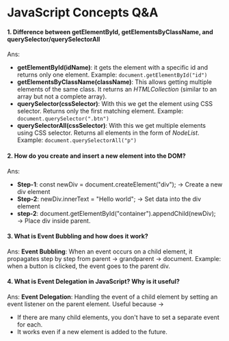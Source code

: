 # JavaScript Concepts Q&A

#### 1. Difference between getElementById, getElementsByClassName, and querySelector/querySelectorAll
Ans: 

   - **getElementById(idName)**: it gets the element with a specific id and returns only one element. Example: `document.getElementById("id")`
   - **getElementsByClassName(className)**: This allows getting multiple elements of the same class. It returns an *HTMLCollection* (similar to an array but not a complete array).
   - **querySelector(cssSelector)**: With this we get the element using CSS selector. Returns only the first matching element. Example: `document.querySelector(".btn")`
   - **querySelectorAll(cssSelector)**: With this we get multiple elements using CSS selector. Returns all elements in the form of *NodeList*. Example: `document.querySelectorAll("p")`

#### 2. How do you create and insert a new element into the DOM?
Ans: 
   - **Step-1**: const newDiv = document.createElement("div"); → Create a new div element
   - **Step-2**: newDiv.innerText = "Hello world"; → Set data into the div element
   - **step-2**: document.getElementById("container").appendChild(newDiv); → Place div inside parent.

#### 3. What is Event Bubbling and how does it work?
Ans: **Event Bubbling**: When an event occurs on a child element, it propagates step by step from parent → grandparent → document.  Example: when a button is clicked, the event goes to the parent div.

#### 4. What is Event Delegation in JavaScript? Why is it useful?
Ans: **Event Delegation**: Handling the event of a child element by setting an event listener on the parent element.  Useful because →
- If there are many child elements, you don't have to set a separate event for each.
- It works even if a new element is added to the future.
   
